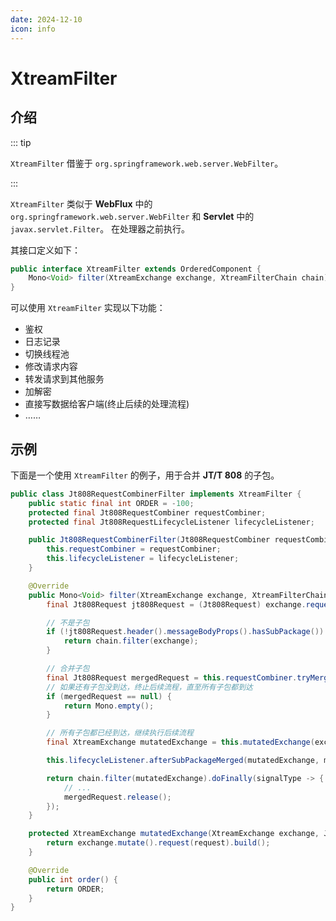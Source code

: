 ```yaml
---
date: 2024-12-10
icon: info
---
```


# XtreamFilter

## 介绍

::: tip

`XtreamFilter` 借鉴于 `org.springframework.web.server.WebFilter`。

:::

`XtreamFilter` 类似于 **WebFlux** 中的 `org.springframework.web.server.WebFilter` 和 **Servlet** 中的 `javax.servlet.Filter`。 在处理器之前执行。

其接口定义如下：

```java
public interface XtreamFilter extends OrderedComponent {
    Mono<Void> filter(XtreamExchange exchange, XtreamFilterChain chain);
}
```

可以使用 `XtreamFilter` 实现以下功能：

- 鉴权
- 日志记录
- 切换线程池
- 修改请求内容
- 转发请求到其他服务
- 加解密
- 直接写数据给客户端(终止后续的处理流程)
- ……

## 示例

下面是一个使用 `XtreamFilter` 的例子，用于合并 **JT/T 808** 的子包。

```java
public class Jt808RequestCombinerFilter implements XtreamFilter {
    public static final int ORDER = -100;
    protected final Jt808RequestCombiner requestCombiner;
    protected final Jt808RequestLifecycleListener lifecycleListener;

    public Jt808RequestCombinerFilter(Jt808RequestCombiner requestCombiner, Jt808RequestLifecycleListener lifecycleListener) {
        this.requestCombiner = requestCombiner;
        this.lifecycleListener = lifecycleListener;
    }

    @Override
    public Mono<Void> filter(XtreamExchange exchange, XtreamFilterChain chain) {
        final Jt808Request jt808Request = (Jt808Request) exchange.request();

        // 不是子包
        if (!jt808Request.header().messageBodyProps().hasSubPackage()) {
            return chain.filter(exchange);
        }

        // 合并子包
        final Jt808Request mergedRequest = this.requestCombiner.tryMergeSubPackage(jt808Request);
        // 如果还有子包没到达，终止后续流程，直至所有子包都到达
        if (mergedRequest == null) {
            return Mono.empty();
        }

        // 所有子包都已经到达，继续执行后续流程
        final XtreamExchange mutatedExchange = this.mutatedExchange(exchange, mergedRequest);

        this.lifecycleListener.afterSubPackageMerged(mutatedExchange, mergedRequest);

        return chain.filter(mutatedExchange).doFinally(signalType -> {
            // ...
            mergedRequest.release();
        });
    }

    protected XtreamExchange mutatedExchange(XtreamExchange exchange, Jt808Request request) {
        return exchange.mutate().request(request).build();
    }

    @Override
    public int order() {
        return ORDER;
    }
}
```
